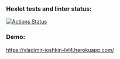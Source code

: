 ### Hexlet tests and linter status:
[![Actions Status](https://github.com/vladimir-ioshkin/frontend-project-lvl4/workflows/hexlet-check/badge.svg)](https://github.com/vladimir-ioshkin/frontend-project-lvl4/actions)

### Demo:
https://vladimir-ioshkin-lvl4.herokuapp.com/
